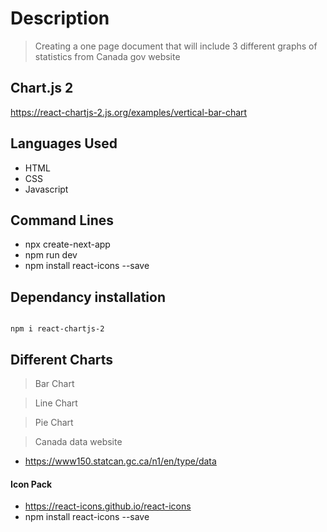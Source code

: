 # Description
> Creating a one page document that will include 3 different graphs of statistics from Canada gov website

## Chart.js 2 
https://react-chartjs-2.js.org/examples/vertical-bar-chart


## Languages Used 
- HTML 
- CSS 
- Javascript 

## Command Lines 
- npx create-next-app 
- npm run dev 
- npm install react-icons --save

## Dependancy installation 
```

npm i react-chartjs-2
```


## Different Charts 

> Bar Chart 

> Line Chart 

> Pie Chart

> Canada data website 
- https://www150.statcan.gc.ca/n1/en/type/data

#### Icon Pack 
- https://react-icons.github.io/react-icons
- npm install react-icons --save